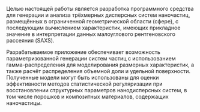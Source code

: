 Целью настоящей работы является разработка программного средства для генерации и анализа трёхмерных дисперсных систем наночастиц, размещённых в ограниченной геометрической области (сфере), с последующим вычислением характеристик, имеющих прикладное значение в интерпретации данных малоуглового рентгеновского рассеяния (SAXS). 

Разрабатываемое приложение обеспечивает возможность параметризованной генерации систем частиц с использованием гамма-распределения для моделирования размерных характеристик, а также расчёт распределения объемной доли и удельной поверхности. Полученные модели могут быть использованы для оценки эффективности методов статистической регуляризации при восстановлении структурных параметров нанодисперсных систем, в том числе порошков и композитных материалов, содержащих наночастицы.
